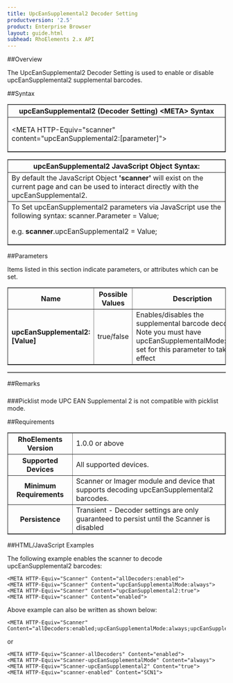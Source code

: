 ```yaml
---
title: UpcEanSupplemental2 Decoder Setting
productversion: '2.5'
product: Enterprise Browser
layout: guide.html
subhead: RhoElements 2.x API
---
```


##Overview

The UpcEanSupplemental2 Decoder Setting is used to enable or disable upcEanSupplemental2 supplemental barcodes.

##Syntax

<table class="facelift" style="width:100%" border="1" padding="5px"> <tr><th class="tableHeading">upcEanSupplemental2 (Decoder Setting) &lt;META&gt; Syntax
</th></tr><tr><td class="clsSyntaxCells clsOddRow"><p>&lt;META HTTP-Equiv="scanner" content="upcEanSupplemental2:[parameter]"&gt;</p></td></tr></table>
<table class="facelift" style="width:100%" border="1" padding="5px"> <tr><th class="tableHeading">upcEanSupplemental2 JavaScript Object Syntax:</th></tr><tr><td class="clsSyntaxCells clsOddRow">
By default the JavaScript Object <b>'scanner'</b> will exist on the current page and can be used to interact directly with the upcEanSupplemental2.
</td></tr><tr><td class="clsSyntaxCells clsEvenRow">
To Set upcEanSupplemental2 parameters via JavaScript use the following syntax: scanner.Parameter = Value;
<P />e.g. <b>scanner</b>.upcEanSupplemental2 = Value;
</td></tr></table>

##Parameters


Items listed in this section indicate parameters, or attributes which can be set.
<table class="facelift" style="width:100%" border="1" padding="5px"> <col width="20%" /><col width="20%" /><col width="38%" /><col width="22%" /><tr><th class="tableHeading">Name</th><th class="tableHeading">Possible Values</th><th class="tableHeading">Description</th><th class="tableHeading">Default Value</th></tr><tr><td class="clsSyntaxCells clsOddRow"><b>upcEanSupplemental2:[Value]
</b></td><td class="clsSyntaxCells clsOddRow">true/false</td><td class="clsSyntaxCells clsOddRow">Enables/disables the supplemental barcode decoding.  Note you must have upcEanSupplementalMode:always set for this parameter to take effect</td><td class="clsSyntaxCells clsOddRow">Device specific</td></tr></table>
<table class="facelift" style="width:100%" border="1" padding="5px"> <col width="78%" /><col width="8%" /><col width="1%" /><col width="5%" /><col width="1%" /><col width="5%" /><col width="2%" /></table>




##Remarks


###



###Picklist mode
UPC EAN Supplemental 2 is not compatible with picklist mode.




##Requirements

<table class="facelift" style="width:100%" border="1" padding="5px"> <tr><th class="tableHeading">RhoElements Version</th><td class="clsSyntaxCell clsEvenRow">1.0.0 or above
</td></tr><tr><th class="tableHeading">Supported Devices</th><td class="clsSyntaxCell clsOddRow">All supported devices.</td></tr><tr><th class="tableHeading">Minimum Requirements</th><td class="clsSyntaxCell clsOddRow">Scanner or Imager module and device that supports decoding upcEanSupplemental2 barcodes.</td></tr><tr><th class="tableHeading">Persistence</th><td class="clsSyntaxCell clsEvenRow">Transient - Decoder settings are only guaranteed to persist until the Scanner is disabled</td></tr></table>


##HTML/JavaScript Examples

The following example enables the scanner to decode upcEanSupplemental2 barcodes:

	<META HTTP-Equiv="Scanner" Content="allDecoders:enabled">
	<META HTTP-Equiv="Scanner" Content="upcEanSupplementalMode:always">   
	<META HTTP-Equiv="Scanner" Content="upcEanSupplemental2:true">
	<META HTTP-Equiv="scanner" Content="enabled">
	
Above example can also be written as shown below:

	<META HTTP-Equiv="Scanner" Content="allDecoders:enabled;upcEanSupplementalMode:always;upcEanSupplemental2:true;enabled">
	
or

	<META HTTP-Equiv="Scanner-allDecoders" Content="enabled">
	<META HTTP-Equiv="Scanner-upcEanSupplementalMode" Content="always">   
	<META HTTP-Equiv="Scanner-upcEanSupplemental2" Content="true">
	<META HTTP-Equiv="scanner-enabled" Content="SCN1">
	





